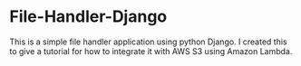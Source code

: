 # File-Handler-Django
This is a simple file handler application using python Django. I created this to give a tutorial for how to integrate it with AWS S3 using Amazon Lambda.
